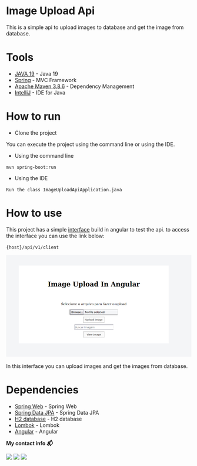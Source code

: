 # Image Upload Api

This is a simple api to upload images to database and get the image from database.

# Tools

* [JAVA 19](https://www.java.com/pt-BR/) - Java 19
* [Spring](https://spring.io/projects/spring-boot) - MVC Framework 
* [Apache Maven 3.8.6](https://maven.apache.org/) - Dependency Management
* [IntelliJ](https://www.jetbrains.com/idea/) - IDE for Java

# How to run

* Clone the project

You can execute the project using the command line or using the IDE.

* Using the command line

```
mvn spring-boot:run
```

* Using the IDE

```
Run the class ImageUploadApiApplication.java
```

# How to use

This project has a simple [interface](https://github.com/andersonhsporto/client-image-upload) build
in angular to test the api.
to access the interface you can use the link below:

```
{host}/api/v1/client
```

<p align="center">
<img src="https://github.com/andersonhsporto/upload-image-api/blob/master/img/client.jpg" width="600" alt="Client"/><br>
</p>

In this interface you can upload images and get the images from database.

# Dependencies

* [Spring Web](https://mvnrepository.com/artifact/org.springframework.boot/spring-boot-starter-web) -
  Spring Web
* [Spring Data JPA](https://mvnrepository.com/artifact/org.springframework.boot/spring-boot-starter-data-jpa) -
  Spring Data JPA
* [H2 database](https://mvnrepository.com/artifact/com.h2database/h2) - H2 database
* [Lombok](https://mvnrepository.com/artifact/org.projectlombok/lombok) - Lombok
* [Angular](https://angular.io/) - Angular

<p align=left> <b>My contact info 📬</b></p>
<p align=left>
<a href="https://github.com/andersonhsporto" target="_blank"><img src="https://img.shields.io/badge/Github-181717?logo=Github&logoColor=white"/></a>  
<a href="mailto:anderson.higo2@gmail.com" target="_blank"><img src="https://img.shields.io/badge/Gmail-EA4335?logo=Gmail&logoColor=white"/></a>
<a href= "https://www.linkedin.com/in/andersonhsporto/"target="_blank"><img src="https://img.shields.io/badge/linkedin-%230077B5.svg?logo=linkedin&logoColor=white"/></a>
</p>
